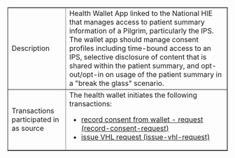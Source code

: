 <table border="1" class="dataframe table table-striped table-bordered">
  <tbody>
  <tr>
    <td>Description</td>
    <td>Health Wallet App linked to the National HIE that manages access to  patient summary information of a Pilgrim, particularly the IPS. The wallet app should manage consent profiles including time-bound access to an IPS, selective disclosure of content that is shared within the patient summary, and opt-out/opt-in on usage of the patient summary in a "break the glass" scenario.</td>
  </tr>
  <tr>
    <td>Transactions participated in as source</td>
    <td>The health wallet initiates the following transactions: 
       <ul>
        <li><a href="transactions.html#record-consent-request">record consent from wallet - request (record-consent-request)</a></li>
        <li><a href="transactions.html#issue-vhl-request">issue VHL request (issue-vhl-request)</a></li>
       </ul>
    </td>
  </tr>
  </tbody>
</table>

